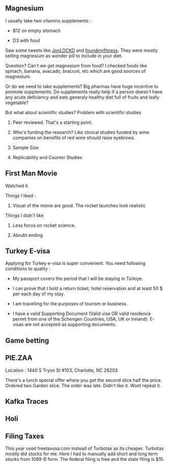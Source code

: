 ## Magnesium

I usually take two vitamins supplements : 

* B12 on empty stomach

* D3 with food

Saw some tweets like [JonLOCKD](https://twitter.com/JonLOCKD/status/1771474009646895565) and [foundmyfitness](https://twitter.com/foundmyfitness/status/1773061585390686670). They were mostly selling magnesium as wonder pill to include in your diet.

Question? Can't we get magnesium from food? I checked foods like spinach, banana, avacado, braccoli, etc which are good sources of magnesium.

Or do we need to take supplements? Big pharmas have huge incentive to promote supplements. Do supplements really help if a person doesn't have any acute deficiency and eats generaly healthy diet full of fruits and leafy vegetable? 

But what about scientific studies? Problem with scientific studies

1. Peer reviewed. That's a starting point.

2. Who's funding the research? Like clinical studies funded by wine companies on benefits of red wine should raise eyebrows.

3. Sample Size

4. Replicability and Counter Studies


## First Man Movie

Watched it. 

Things I liked : 

1. Visual of the movie are good. The rocket launches look realistic

Things I didn't like

1. Less focus on rocket science. 

2. Abrubt ending

## Turkey E-visa

Applying for Turkey e-visa is super convenient. You need following conditions to quality : 

* My passport covers the period that I will be staying in Türkiye.

* I can prove that I hold a return ticket, hotel reservation and at least 50 $ per each day of my stay.

* I am travelling for the purposes of tourism or business.

* I have a valid Supporting Document (Valid visa OR valid residence permit from one of the Schengen Countries, USA, UK or Ireland). E- visas are not accepted as supporting documents.

## Game betting

## PIE.ZAA 

Location : 1440 S Tryon St #103, Charlotte, NC 28203

There's a lunch special offer where you get the second slice half the price. Ordered two Garden slice. The order was late. Didn't like it. Wont repeat it.

## Kafka Traces


## Holi

## Filing Taxes 

This year used freetaxusa.com instead of Turbotax as its cheaper. Turbotax mostly did stocks for me. Here I had to manually add short and long term stocks from 1099-B form. The federal filing is free and the state filing is $15.